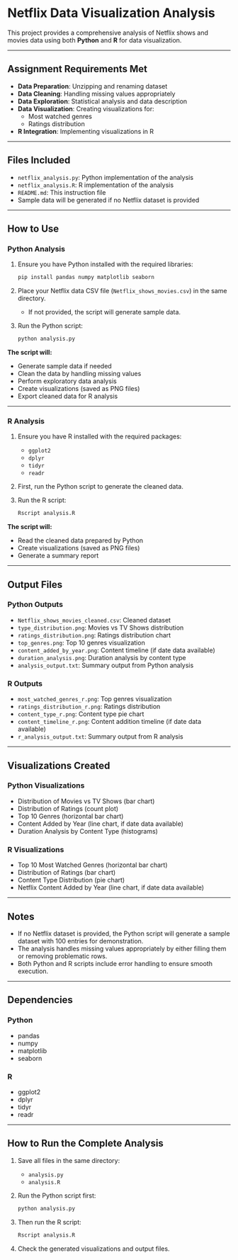 # Netflix Data Visualization Analysis

This project provides a comprehensive analysis of Netflix shows and movies data using both **Python** and **R** for data visualization.

---

## Assignment Requirements Met
- **Data Preparation**: Unzipping and renaming dataset  
- **Data Cleaning**: Handling missing values appropriately  
- **Data Exploration**: Statistical analysis and data description  
- **Data Visualization**: Creating visualizations for:
  - Most watched genres  
  - Ratings distribution  
- **R Integration**: Implementing visualizations in R  

---

## Files Included
- `netflix_analysis.py`: Python implementation of the analysis  
- `netflix_analysis.R`: R implementation of the analysis  
- `README.md`: This instruction file  
- Sample data will be generated if no Netflix dataset is provided  

---

## How to Use

###  Python Analysis
1. Ensure you have Python installed with the required libraries:  
   ```bash
   pip install pandas numpy matplotlib seaborn


2. Place your Netflix data CSV file (`Netflix_shows_movies.csv`) in the same directory.

   * If not provided, the script will generate sample data.

3. Run the Python script:

   ```bash
   python analysis.py
   

**The script will:**

* Generate sample data if needed
* Clean the data by handling missing values
* Perform exploratory data analysis
* Create visualizations (saved as PNG files)
* Export cleaned data for R analysis

---

###  R Analysis

1. Ensure you have R installed with the required packages:

   * `ggplot2`
   * `dplyr`
   * `tidyr`
   * `readr`

2. First, run the Python script to generate the cleaned data.

3. Run the R script:

   ```bash
   Rscript analysis.R
   

**The script will:**

* Read the cleaned data prepared by Python
* Create visualizations (saved as PNG files)
* Generate a summary report

---

## Output Files

###  Python Outputs

* `Netflix_shows_movies_cleaned.csv`: Cleaned dataset
* `type_distribution.png`: Movies vs TV Shows distribution
* `ratings_distribution.png`: Ratings distribution chart
* `top_genres.png`: Top 10 genres visualization
* `content_added_by_year.png`: Content timeline (if date data available)
* `duration_analysis.png`: Duration analysis by content type
* `analysis_output.txt`: Summary output from Python analysis

###  R Outputs

* `most_watched_genres_r.png`: Top genres visualization
* `ratings_distribution_r.png`: Ratings distribution
* `content_type_r.png`: Content type pie chart
* `content_timeline_r.png`: Content addition timeline (if date data available)
* `r_analysis_output.txt`: Summary output from R analysis

---

## Visualizations Created

### Python Visualizations

* Distribution of Movies vs TV Shows (bar chart)
* Distribution of Ratings (count plot)
* Top 10 Genres (horizontal bar chart)
* Content Added by Year (line chart, if date data available)
* Duration Analysis by Content Type (histograms)

### R Visualizations

* Top 10 Most Watched Genres (horizontal bar chart)
* Distribution of Ratings (bar chart)
* Content Type Distribution (pie chart)
* Netflix Content Added by Year (line chart, if date data available)

---

## Notes

* If no Netflix dataset is provided, the Python script will generate a sample dataset with 100 entries for demonstration.
* The analysis handles missing values appropriately by either filling them or removing problematic rows.
* Both Python and R scripts include error handling to ensure smooth execution.

---

## Dependencies

### Python

* pandas
* numpy
* matplotlib
* seaborn

### R

* ggplot2
* dplyr
* tidyr
* readr

---

## How to Run the Complete Analysis

1. Save all files in the same directory:

   * `analysis.py`
   * `analysis.R`

2. Run the Python script first:

   ```bash
   python analysis.py
   

3. Then run the R script:

   ```bash
   Rscript analysis.R
   

4. Check the generated visualizations and output files.

